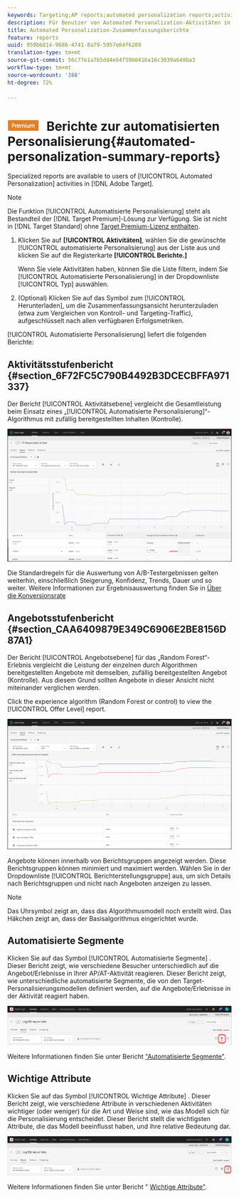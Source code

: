 ```yaml
---
keywords: Targeting;AP reports;automated personalization reports;activity level report;offer level report;offer detail report
description: Für Benutzer von Automated Personalization-Aktivitäten in Adobe Target stehen spezielle Berichte zur Verfügung.
title: Automated Personalization-Zusammenfassungsberichte
feature: reports
uuid: 959b6814-9686-4741-8a79-5957e64f6209
translation-type: tm+mt
source-git-commit: 56c77e1a7b5dd4e64f59b0416a16c3039a649ba3
workflow-type: tm+mt
source-wordcount: '388'
ht-degree: 72%

---
```



# ![PREMIUM](/help/assets/premium.png) Berichte zur automatisierten Personalisierung{#automated-personalization-summary-reports}

Specialized reports are available to users of [!UICONTROL Automated Personalization] activities in [!DNL Adobe Target].

>[!NOTE]
>
>Die Funktion [!UICONTROL Automatisierte Personalisierung] steht als Bestandteil der [!DNL Target Premium]-Lösung zur Verfügung. Sie ist nicht in [!DNL Target Standard] ohne [Target Premium-Lizenz enthalten](/help/c-intro/intro.md#premium).

1. Klicken Sie auf **[!UICONTROL Aktivitäten]**, wählen Sie die gewünschte [!UICONTROL automatisierte Personalisierung] aus der Liste aus und klicken Sie auf die Registerkarte **[!UICONTROL Berichte.]**

   Wenn Sie viele Aktivitäten haben, können Sie die Liste filtern, indem Sie [!UICONTROL Automatisierte Personalisierung] in der Dropdownliste [!UICONTROL Typ] auswählen.

1. (Optional) Klicken Sie auf das Symbol zum [!UICONTROL Herunterladen], um die Zusammenfassungsansicht herunterzuladen (etwa zum Vergleichen von Kontroll- und Targeting-Traffic), aufgeschlüsselt nach allen verfügbaren Erfolgsmetriken.

[!UICONTROL Automatisierte Personalisierung] liefert die folgenden Berichte:

## Aktivitätsstufenbericht {#section_6F72FC5C790B4492B3DCECBFFA971337}

Der Bericht [!UICONTROL Aktivitätsebene] vergleicht die Gesamtleistung beim Einsatz eines „[!UICONTROL Automatisierte Personalisierung]“-Algorithmus mit zufällig bereitgestellten Inhalten (Kontrolle).

![Aktivitätsstufenbericht ](/help/c-reports/assets/box_plot_ap.png)

Die Standardregeln für die Auswertung von A/B-Testergebnissen gelten weiterhin, einschließlich Steigerung, Konfidenz, Trends, Dauer und so weiter. Weitere Informationen zur Ergebnisauswertung finden Sie in  [Über die Konversionsrate](../c-reports/conversion-rate.md#concept_2D9FEDE8F94A485DAC86D611BFBDC844)

## Angebotsstufenbericht {#section_CAA6409879E349C6906E2BE8156D87A1}

Der Bericht [!UICONTROL Angebotsebene] für das „Random Forest“-Erlebnis vergleicht die Leistung der einzelnen durch Algorithmen bereitgestellten Angebote mit demselben, zufällig bereitgestellten Angebot (Kontrolle). Aus diesem Grund sollten Angebote in dieser Ansicht nicht miteinander verglichen werden.

Click the experience algorithm (Random Forest or control) to view the [!UICONTROL Offer Level] report.

![](assets/ap_OfferLevelRpt.png)

Angebote können innerhalb von Berichtsgruppen angezeigt werden. Diese Berichtsgruppen können minimiert und maximiert werden. Wählen Sie in der Dropdownliste [!UICONTROL Berichterstellungsgruppe] aus, um sich Details nach Berichtsgruppen und nicht nach Angeboten anzeigen zu lassen.

>[!NOTE]
>
>Das Uhrsymbol zeigt an, dass das Algorithmusmodell noch erstellt wird. Das Häkchen zeigt an, dass der Basisalgorithmus eingerichtet wurde.

## Automatisierte Segmente

Klicken Sie auf das Symbol [!UICONTROL Automatisierte Segmente] . Dieser Bericht zeigt, wie verschiedene Besucher unterschiedlich auf die Angebot/Erlebnisse in Ihrer AP/AT-Aktivität reagieren. Dieser Bericht zeigt, wie unterschiedliche automatisierte Segmente, die von den Target-Personalisierungsmodellen definiert werden, auf die Angebote/Erlebnisse in der Aktivität reagiert haben.

![Symbol für automatisierte Segmente](/help/c-reports/assets/icon-automated-sements-ap.png)

Weitere Informationen finden Sie unter Bericht [&quot;Automatisierte Segmente&quot;](/help/c-reports/c-personalization-insights-reports/automated-segments-report.md).

## Wichtige Attribute

Klicken Sie auf das Symbol [!UICONTROL Wichtige Attribute] . Dieser Bericht zeigt, wie verschiedene Attribute in verschiedenen Aktivitäten wichtiger (oder weniger) für die Art und Weise sind, wie das Modell sich für die Personalisierung entscheidet. Dieser Bericht stellt die wichtigsten Attribute, die das Modell beeinflusst haben, und ihre relative Bedeutung dar.

![Symbol &quot;Wichtige Attribute&quot;](/help/c-reports/assets/icon-important-attributes-ap.png)

Weitere Informationen finden Sie unter Bericht &quot; [Wichtige Attribute&quot;](/help/c-reports/c-personalization-insights-reports/important-attributes-report.md).